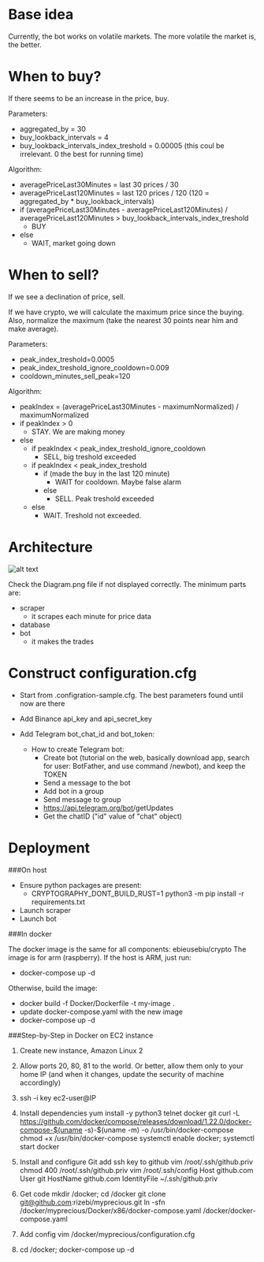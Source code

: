 # Base idea
Currently, the bot works on volatile markets. The more volatile the market is, the better.

# When to buy?
If there seems to be an increase in the price, buy.

Parameters:
- aggregated_by = 30
- buy_lookback_intervals = 4
- buy_lookback_intervals_index_treshold = 0.00005 (this coul be irrelevant. 0 the best for running time)

Algorithm:
 - averagePriceLast30Minutes = last 30 prices / 30
 - averagePriceLast120Minutes = last 120 prices / 120 (120 = aggregated_by * buy_lookback_intervals)
 - if (averagePriceLast30Minutes - averagePriceLast120Minutes) / averagePriceLast120Minutes > buy_lookback_intervals_index_treshold
    - BUY
 - else
    - WAIT, market going down

# When to sell?
If we see a declination of price, sell.

If we have crypto, we will calculate the maximum price since the buying. Also, normalize the maximum (take the nearest 30 points near him and make average).

Parameters:
- peak_index_treshold=0.0005
- peak_index_treshold_ignore_cooldown=0.009
- cooldown_minutes_sell_peak=120

Algorithm:
- peakIndex = (averagePriceLast30Minutes - maximumNormalized) / maximumNormalized
- if peakIndex > 0
  - STAY. We are making money
- else
  - if peakIndex < peak_index_treshold_ignore_cooldown
    - SELL, big treshold exceeded
  - if peakIndex < peak_index_treshold
    - if (made the buy in the last 120 minute)
      - WAIT for cooldown. Maybe false alarm
    - else
      - SELL. Peak treshold exceeded
  - else
    - WAIT. Treshold not exceeded.

# Architecture
![alt text](https://github.com/rizebi/myprecious/blob/master/Diagram.png?raw=true)


Check the Diagram.png file if not displayed correctly. The minimum parts are:
- scraper
  - it scrapes each minute for price data
- database
- bot
  - it makes the trades

# Construct configuration.cfg
- Start from .configration-sample.cfg. The best parameters found until now are there

- Add Binance api_key and api_secret_key

- Add Telegram bot_chat_id and bot_token:
    - How to create Telegram bot:
        - Create bot (tutorial on the web, basically download app, search for user: BotFather, and use command /newbot), and keep the TOKEN
        - Send a message to the bot
        - Add bot in a group
        - Send message to group
        - https://api.telegram.org/bot<TOKEN>/getUpdates
        - Get the chatID ("id" value of "chat" object)

# Deployment

###On host
- Ensure python packages are present:
  - CRYPTOGRAPHY_DONT_BUILD_RUST=1 python3 -m pip install -r requirements.txt
- Launch scraper
- Launch bot

###In docker

The docker image is the same for all components: ebieusebiu/crypto
The image is for arm (raspberry). If the host is ARM, just run:
  - docker-compose up -d
  
Otherwise, build the image:
  - docker build -f Docker/Dockerfile -t my-image .
  - update docker-compose.yaml with the new image
  - docker-compose up -d

###Step-by-Step in Docker on EC2 instance
1) Create new instance, Amazon Linux 2

2) Allow ports 20, 80, 81 to the world. Or better, allow them only to your home IP (and when it changes, update the security of machine accordingly)

3) ssh -i key ec2-user@IP

4) Install dependencies
yum install -y python3 telnet docker git
curl -L https://github.com/docker/compose/releases/download/1.22.0/docker-compose-$(uname -s)-$(uname -m) -o /usr/bin/docker-compose
chmod +x /usr/bin/docker-compose
systemctl enable docker; systemctl start docker

5) Install and configure Git
add ssh key to github
vim /root/.ssh/github.priv
chmod 400 /root/.ssh/github.priv
vim /root/.ssh/config
Host github.com
 User git
 HostName github.com
 IdentityFile ~/.ssh/github.priv

6) Get code
mkdir /docker; cd /docker
git clone git@github.com:rizebi/myprecious.git
ln -sfn /docker/myprecious/Docker/x86/docker-compose.yaml /docker/docker-compose.yaml

7) Add config
vim /docker/myprecious/configuration.cfg

8) cd /docker; docker-compose up -d
